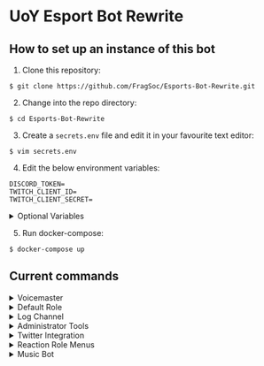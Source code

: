 # UoY Esport Bot Rewrite

## How to set up an instance of this bot

1. Clone this repository:
```console
$ git clone https://github.com/FragSoc/Esports-Bot-Rewrite.git
```

2. Change into the repo directory:
```console
$ cd Esports-Bot-Rewrite
```

3. Create a `secrets.env` file and edit it in your favourite text editor:
```console
$ vim secrets.env
```

4. Edit the below environment variables:
```console
DISCORD_TOKEN=
TWITCH_CLIENT_ID=
TWITCH_CLIENT_SECRET=
```

<details>
<summary>Optional Variables</summary>

- Provide your bot's command prefix as a string into `COMMAND_PREFIX` (default `!`)
-  Provide either a unicode emoji (string), or the ID of a custom emoji (int), into `UNKNOWN_COMMAND_EMOJI` to set the emoji which is reacted to messages calling unknown commands (default `⁉`)

</details>

5. Run docker-compose:
```console
$ docker-compose up
```

## Current commands
<details>
<summary>Voicemaster</summary>

### Voicemaster

##### !setvmmaster {channel_id}
Make the given ID a Voicemaster master

##### !getvmmasters
Get all the Voicemaster masters in the server

##### !removevmmaster {channel_id}
Remove the given ID as a Voicemaster master

##### !removeallmasters
Remove all Voicemaster masters from the server

##### !killallslaves
Kill all the Voicemaster slave channels in the server

##### !lockvm
Locks the Voicemaster slave you're currently in to the number of current members

##### !unlockvm
Unlocks the Voicemaster slave you're currently in
</details>

<details>
<summary>Default Role</summary>

### Default role

##### !setdefaultrole {@role or role_id}
Set the default role to the @'ed role or given role ID

##### !getdefaultrole
Gets the current default role value

##### !removedefaultrole
Removes the current default role
</details>

<details>
<summary>Log Channel</summary>

### Log Channel

##### !setlogchannel {#channel or channel_id}
Set the log channel to the #'ed channel or given role ID

##### !getlogchannel
Gets the current log channel value

##### !removelogchannel
Removes the current log channel value
</details>

<details>
<summary>Administrator Tools</summary>

### Administrator Tools

##### !clear
Clear the specified number of messages from the current text channel

##### !members
List the current number of members in the server
</details>

<details>
<summary>Twitter Integration</summary>

### Twitter Integration

##### !addtwitter {twitter_handle} {#channel or channel_id}
Add a Twitter handle to notify in the specified channel when they tweet or quote retweet

##### !removetwitter {twitter_handle}
Remove the given Twitter handle from notifications

##### !changetwitterchannel {twitter_handle} {#channel or channel_id}
Change the notify channel for the given Twitter handle

##### !getalltwitters
List all the current Twitter handles configured in the server
</details>

<details>
<summary>Reaction Role Menus</summary>

### Reaction Role Menus
Esportsbot now includes a slightly stripped down version of the reaction menus implementation provided by [BASED](https://github.com/Trimatix/BASED).

Making new types of reaction menus is easy - simply extend `reactionMenus.reactionMenu.ReactionMenu`.

To register a menu instance for interaction, use `lib.client.reactionMenus.add(yourMenuInstance)`. For an example of this, see `cogs.MenusCog.admin_cmd_make_role_menu`.

All saveable reaction menus are automatically added and removed from Esportsbot's PostgreSQL database, and will be loaded in again on bot startup. To register your `ReactionMenu` subclass as saveable, use the `reactionMenu.saveableMenu` class decorator. Saveable menus **MUST** provide complete `toDict` and `fromDict` implementations. For examples of this, see `reactionMenus.reactionRoleMenu`.

`ReactionMenu`s store each option in the menu as an instance of a `reactionMenu.ReactionMenuOption` subclass - each `ReactionMenuOption` has its own individual behaviour for when reactions are added and removed. This already provides a huge amount of flexibility, but you can achieve even more with a custom `ReactionMenuOption` subclass. To make your `ReactionMenuOption` saveable, provide complete `toDict` and `fromDict` implementations. For an example of this, see `reactionMenus.reactionRoleMenu.ReactionRoleMenuOption`.

##### !make-role-menu
```
!make-role-menu {title}
{option1 emoji} {@option1 role}
...    ...
```
Create a reaction role menu.

Each option must be on its own new line, as an emoji, followed by a space, followed by a mention of the role to grant.

The `title` is displayed at the top of the meny and is optional, to exclude your title simply give a new line.

##### !add-role-menu-option {menu-id} {emoji} {@role mention}
Add a role to a role menu.

To get the ID of a reaction menu, enable discord's developer mode, right click on the menu, and click Copy ID.

Your emoji must not be in the menu already, adding the same role more than once is allowed.

Give your role to grant/remove as a mention.

##### !del-role-menu-option {menu-id} {emoji}
Remove a role from a role menu.

To get the ID of a reaction menu, enable discord's developer mode, right click on the menu, and click Copy ID.

Your emoji must be an option in the menu.

##### !del-menu {id}
Remove the specified reaction menu. You can also just delete the message, if you have permissions.

To get the ID of a reaction menu, enable discord's developer mode, right click on the menu, and click Copy ID.
</details>

<details>
<summary>Music Bot</summary>

### Music Bot

The Esports bot now has a basic music bot that functions very similarly to the popular 'Hydra Bot'.

Commands that control the music must be performed in the defined music channel. They also require you to be in the same
voice channel as the bot, so that only the people listening can change the flow of music.

To add new songs to the queue, just put the name, youtube link, or a youtube playlist into the music channel once set.
Also requires you to be in the voice channel with the bot, or if the bot is inactive, in any voice channel.

#### !setmusicchannel <optional: {args}> {channel-id}

* Set the channel to be used for requesting music. Once set the channel will be cleared of any past messages, and the
preview messages will be sent. Any messages sent to this channel get deleted after being processed.
* If the channel being set has past messages, use the `-c` arg to indicate that the channel can be cleared and then set.
* *__Does not need to be sent in the music channel__*


#### !getmusicchannel
* Returns the current channel set as the music channel as a mentioned channel with a `#`.
* *__Does not need to be sent in the music channel__*

#### !resetmusicchannel
* This clears the current music channel and resets the preview and queue messages.
* *__Does not need to be sent in the music channel__*

#### !removesong {index}
* Removes a song from the queue at the given index.

#### !resumesong
* Resumes the current song. Only works if paused.

#### !pausesong
* Pauses the current song. Only works if there is something playing.

#### !kickbot
* Kicks the bot from the current call. Will also clear the queue

#### !skipsong
* Skips the current song. If the current song is the only song in the playlist, the bot will leave.

#### !listqueue
* Shows the current queue. Has the same output as the current queue in the music channel
* *__Can't be sent in the music channel__*

#### !clearqueue
* Clears the current queue

#### !shufflequeue
* If the queue has 3 or more items, including the current song, it will shuffle all but the current songs. 

</details>
